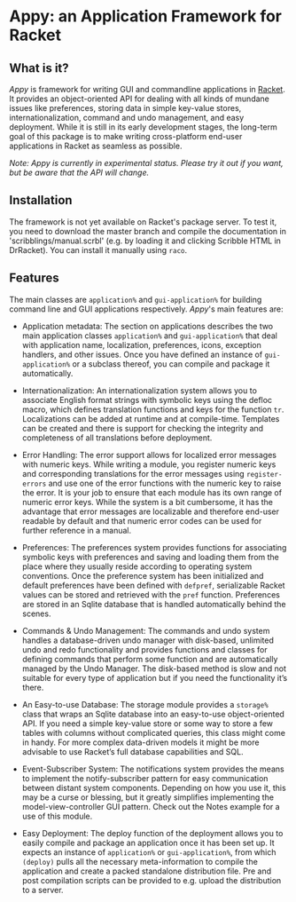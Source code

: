 
# Appy: an Application Framework for Racket

## What is it?

*Appy* is framework for writing GUI and commandline applications in [Racket](https://racket-lang.org/). It provides an object-oriented API for dealing with all kinds of mundane issues like preferences, storing data in simple key-value stores, internationalization, command and undo management, and easy deployment. While it is still in its early development stages, the long-term goal of this package is to make writing cross-platform end-user applications in Racket as seamless as possible.

*Note: Appy is currently in experimental status. Please try it out if you want, but be aware that the API will change.*

## Installation

The framework is not yet available on Racket's package server. To test it, you need to download the master branch and compile the documentation in 'scribblings/manual.scrbl' (e.g. by loading it and clicking Scribble HTML in DrRacket). You can install it manually using `raco`.

## Features

The main classes are `application%` and `gui-application%` for building command line and GUI applications respectively. *Appy*'s main features are:

- Application metadata: The section on applications describes the two main application classes `application%` and `gui-application%` that deal with application name, localization, preferences, icons, exception handlers, and other issues. Once you have defined an instance of `gui-application%` or a subclass thereof, you can compile and package it automatically.

- Internationalization: An internationalization system allows you to associate English format strings with symbolic keys using the defloc macro, which defines translation functions and keys for the function `tr`. Localizations can be added at runtime and at compile-time. Templates can be created and there is support for checking the integrity and completeness of all translations before deployment.

- Error Handling: The error support allows for localized error messages with numeric keys. While writing a module, you register numeric keys and corresponding translations for the error messages using `register-errors` and use one of the error functions with the numeric key to raise the error. It is your job to ensure that each module has its own range of numeric error keys. While the system is a bit cumbersome, it has the advantage that error messages are localizable and therefore end-user readable by default and that numeric error codes can be used for further reference in a manual.

- Preferences: The preferences system provides functions for associating symbolic keys with preferences and saving and loading them from the place where they usually reside according to operating system conventions. Once the preference system has been initialized and default preferences have been defined with `defpref`, serializable Racket values can be stored and retrieved with the `pref` function. Preferences are stored in an Sqlite database that is handled automatically behind the scenes.

- Commands & Undo Management: The commands and undo system handles a database-driven undo manager with disk-based, unlimited undo and redo functionality and provides functions and classes for defining commands that perform some function and are automatically managed by the Undo Manager. The disk-based method is slow and not suitable for every type of application but if you need the functionality it’s there.

- An Easy-to-use Database: The storage module provides a `storage%` class that wraps an Sqlite database into an easy-to-use object-oriented API. If you need a simple key-value store or some way to store a few tables with columns without complicated queries, this class might come in handy. For more complex data-driven models it might be more advisable to use Racket’s full database capabilities and SQL.

- Event-Subscriber System: The notifications system provides the means to implement the notify-subscriber pattern for easy communication between distant system components. Depending on how you use it, this may be a curse or blessing, but it greatly simplifies implementing the model-view-controller GUI pattern. Check out the Notes example for a use of this module.

- Easy Deployment: The deploy function of the deployment allows you to easily compile and package an application once it has been set up. It expects an instance of `application%` or `gui-application%`, from which `(deploy)` pulls all the necessary meta-information to compile the application and create a packed standalone distribution file. Pre and post compilation scripts can be provided to e.g. upload the distribution to a server.
